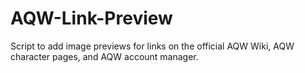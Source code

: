 # AQW-Link-Preview
Script to add image previews for links on the official AQW Wiki, AQW character pages, and AQW account manager.
